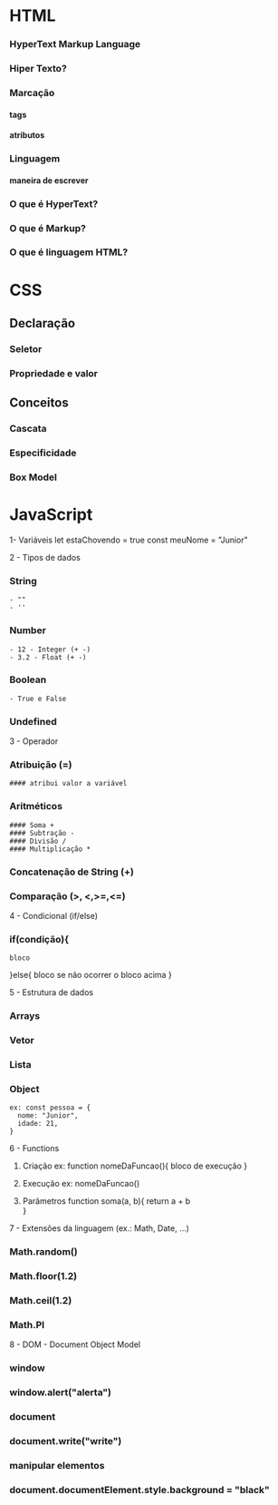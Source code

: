 # HTML
### HyperText Markup Language

### Hiper Texto?
### Marcação
  #### tags
  #### atributos 

### Linguagem
  #### maneira de escrever


### O que é HyperText?
### O que é Markup?
### O que é linguagem HTML?

# CSS

## Declaração
### Seletor
### Propriedade e valor

## Conceitos
### Cascata
### Especificidade
### Box Model

# JavaScript

1- Variáveis
  let estaChovendo = true
    const meuNome = "Junior"
  
2 - Tipos de dados
  ### String
    - ""
    - ''

  ### Number
    - 12 - Integer (+ -)
    - 3.2 - Float (+ -)

  ### Boolean
    - True e False

  ### Undefined

3 - Operador
  ### Atribuição (=)
    #### atribui valor a variável 

  ### Aritméticos
    #### Soma +
    #### Subtração -
    #### Divisão /
    #### Multiplicação *

  ### Concatenação de String (+)

  ### Comparação (>, <,>=,<=)

4 - Condicional (if/else)
  ### if(condição){
    bloco
  }else{
    bloco se não ocorrer o bloco acima 
  }

5 - Estrutura de dados
  ### Arrays
  ### Vetor
  ### Lista


  ### Object
    ex: const pessoa = {
      nome: "Junior",
      idade: 21,
    }

6 - Functions
  1. Criação 
    ex:
      function nomeDaFuncao(){
        bloco de execução
    }

  2. Execução
    ex:
      nomeDaFuncao()

  3. Parâmetros
      function soma(a, b){
      return a + b  
      }

7 - Extensões da linguagem (ex.: Math, Date, ...)

  ### Math.random()
  ### Math.floor(1.2)
  ### Math.ceil(1.2)
  ### Math.PI

8 - DOM - Document Object Model

  ### window
  ### window.alert("alerta")
  ### document
  ### document.write("write")
  ### manipular elementos
  ### document.documentElement.style.background = "black"


 
